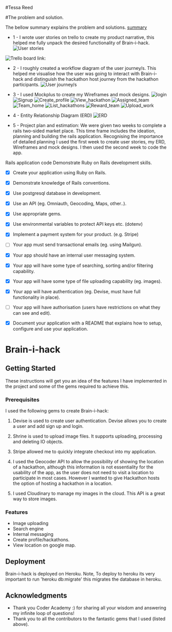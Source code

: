 #Tessa Reed

#The problem and solution.

The bellow summary explains the problem and solutions.  [summary](https://docs.google.com/a/ait.nsw.edu.au/document/d/1V19cIZnVO7e-gunfpClTeKZ7UDwJEamIKU0qbVJqK9U/edit?usp=sharing)


- 1 - I wrote user stories on trello to create my product narrative, this helped me fully unpack the desired functionality of Brain-i-hack.
![User stories](https://github.com/TessaReed/Brainihack/blob/master/app/assets/images/readme/user_stories.png)

![Trello board link:](https://trello.com/b/YoR9berY/branihack)

- 2 - I roughly created a workflow diagram of the user journey/s. This helped me visualise how the user was going to interact with Brain-i-hack and distinguish the hackathon host journey from the hackathon participants.
![User journey/s](https://github.com/TessaReed/Brainihack/blob/master/app/assets/images/readme/user_journey.jpg)


- 3 - I used Mockplus to create my Wireframes and mock designs.
![login](https://github.com/TessaReed/Brainihack/blob/master/app/assets/images/readme/Login.png)
![Signup](https://github.com/TessaReed/Brainihack/blob/master/app/assets/images/readme/Signup.png)
![Create_profile](https://github.com/TessaReed/Brainihack/blob/master/app/assets/images/readme/Create_hackathon.png)
![View_hackathon](https://github.com/TessaReed/Brainihack/blob/master/app/assets/images/readme/View_hackathon.png)
![Assigned_team](https://github.com/TessaReed/Brainihack/blob/master/app/assets/images/readme/Team.png)
![Team_home](https://github.com/TessaReed/Brainihack/blob/master/app/assets/images/readme/Team_home.png)
![List_hackathons](https://github.com/TessaReed/Brainihack/blob/master/app/assets/images/readme/List_hackathon.png)
![Reward_team](https://github.com/TessaReed/Brainihack/blob/master/app/assets/images/readme/Reward_team.png)
![Upload_work](https://github.com/TessaReed/Brainihack/blob/master/app/assets/images/readme/Upload_file.png)

- 4 - Entity Relationship Diagram (ERD)
![ERD](https://github.com/TessaReed/Brainihack/blob/master/app/assets/images/readme/ERD.png)

- 5 - Project plan and estimation: We were given two weeks to complete a rails two-sided market place. This time frame includes the ideation, planning and building the rails application. Recognising the importance of detailed planning I used the first week to create user stories, my ERD, Wireframes and mock designs. I then used the second week to code the app.



Rails application code
Demonstrate Ruby on Rails development skills.

- [x] Create your application using Ruby on Rails.
- [x]  Demonstrate knowledge of Rails conventions.
- [x]  Use postgresql database in development.
- [x] Use an API (eg. Omniauth, Geocoding, Maps, other..).
- [X] Use appropriate gems.
- [X] Use environmental variables to protect API keys etc. (dotenv)
- [X] Implement a payment system for your product. (e.g. Stripe)
- [ ] Your app must send transactional emails (eg. using Mailgun).
- [X] Your app should have an internal user messaging system.
- [X] Your app will have some type of searching, sorting and/or filtering capability.
- [X] Your app will have some type of file uploading capability (eg. images).
- [X] Your app will have authentication (eg. Devise, must have full functionality in place).
- [ ] Your app will have authorisation (users have restrictions on what they can see and edit).
- [X] Document your application with a README that explains how to setup, configure and use your application.


# Brain-i-hack

## Getting Started

These instructions will get you an idea of the features I have implemented in the project and some of the gems required to achieve this.

### Prerequisites

I used the following gems to create Brain-i-hack:

1. Devise is used to create user authentication. Devise allows you to create a user and add sign up and login.

2. Shrine is used to upload image files. It supports uploading, processing and deleting IO objects.

3. Stripe allowed me to quickly integrate checkout into my application.

4. I used the Geocoder API to allow the possibility of showing the location of a hackathon, although this information is not essentiality for the usability of the app, as the user does not need to visit a location to participate in most cases. However I wanted to give Hackathon hosts the option of hosting a hackathon in a location.

5. I used Cloudinary to manage my images in the cloud. This API is a great way to store images.


### Features

- Image uploading
- Search engine
- Internal messaging
- Create profile/hackathons.
- View location on google map.

## Deployment

Brain-i-hack is deployed on Heroku.
Note, To deploy to heroku its very important to run 'heroku db:migrate' this migrates the database in heroku.

## Acknowledgments

* Thank you Coder Academy :) for sharing all your wisdom and answering my infinite loop of questions!
* Thank you to all the contributors to the fantastic gems that I used (listed above).
